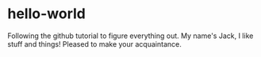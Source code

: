 # hello-world

Following the github tutorial to figure everything out. My name's Jack, I like stuff and things! Pleased to make your acquaintance. 
